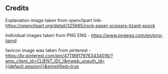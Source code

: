 ## Credits

Explanation image taken from openclipart link- https://openclipart.org/detail/325665/rock-paper-scissors-lizard-spock

Individual images taken from PNG ENG - https://www.pngegg.com/en/png-iiamd

favicon image was taken from pinterest - https://br.pinterest.com/pin/471189179763434016/?amp_client_id=CLIENT_ID(_)&mweb_unauth_id={{default.session}}&simplified=true